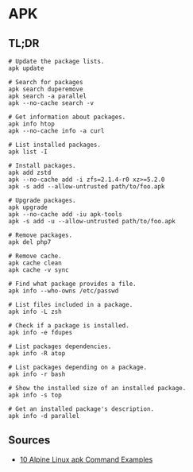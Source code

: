 # APK

## TL;DR

```shell
# Update the package lists.
apk update

# Search for packages
apk search duperemove
apk search -a parallel
apk --no-cache search -v

# Get information about packages.
apk info htop
apk --no-cache info -a curl

# List installed packages.
apk list -I

# Install packages.
apk add zstd
apk --no-cache add -i zfs=2.1.4-r0 xz>=5.2.0
apk -s add --allow-untrusted path/to/foo.apk

# Upgrade packages.
apk upgrade
apk --no-cache add -iu apk-tools
apk -s add -u --allow-untrusted path/to/foo.apk

# Remove packages.
apk del php7

# Remove cache.
apk cache clean
apk cache -v sync

# Find what package provides a file.
apk info --who-owns /etc/passwd

# List files included in a package.
apk info -L zsh

# Check if a package is installed.
apk info -e fdupes

# List packages dependencies.
apk info -R atop

# List packages depending on a package.
apk info -r bash

# Show the installed size of an installed package.
apk info -s top

# Get an installed package's description.
apk info -d parallel
```

## Sources

- [10 Alpine Linux apk Command Examples]

[10 alpine linux apk command examples]: https://www.cyberciti.biz/faq/10-alpine-linux-apk-command-examples/
